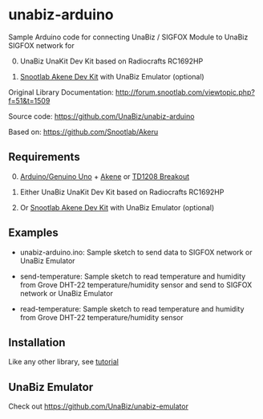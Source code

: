 # unabiz-arduino

Sample Arduino code for connecting UnaBiz / SIGFOX Module to UnaBiz SIGFOX network for

0. UnaBiz UnaKit Dev Kit based on Radiocrafts RC1692HP

0. [Snootlab Akene Dev Kit](http://snootlab.com/lang-en/snootlab-shields/889-akene-v1-en.html) with UnaBiz Emulator (optional)

Original Library Documentation:
http://forum.snootlab.com/viewtopic.php?f=51&t=1509

Source code:
https://github.com/UnaBiz/unabiz-arduino

Based on:
https://github.com/Snootlab/Akeru

Requirements
------------

0. [Arduino/Genuino Uno](http://snootlab.com/lang-en/arduino-genuino-en/956-genuino-uno-arduino-uno-en.html) + [Akene](http://snootlab.com/lang-en/snootlab-shields/889-akene-v1-en.html) or [TD1208 Breakout](http://snootlab.com/lang-en/snootlab-shields/962-breakout-td1208-connectivity-1-year-accessories-en.html)

0. Either UnaBiz UnaKit Dev Kit based on Radiocrafts RC1692HP

0. Or [Snootlab Akene Dev Kit](http://snootlab.com/lang-en/snootlab-shields/889-akene-v1-en.html) with UnaBiz Emulator (optional)

Examples
--------

* unabiz-arduino.ino: Sample sketch to send data to SIGFOX network or UnaBiz Emulator

* send-temperature: Sample sketch to read temperature and humidity from Grove DHT-22 temperature/humidity sensor and send to SIGFOX network or UnaBiz Emulator

* read-temperature: Sample sketch to read temperature and humidity from Grove DHT-22 temperature/humidity sensor

Installation
------------

Like any other library, see [tutorial](http://arduino.cc/en/Hacking/Libraries)

UnaBiz Emulator
---------------

Check out https://github.com/UnaBiz/unabiz-emulator



   